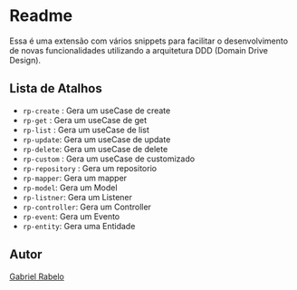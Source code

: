 # Readme

Essa é uma extensão com vários snippets para facilitar o desenvolvimento de novas funcionalidades utilizando a arquitetura DDD (Domain Drive Design).

## Lista de Atalhos

- `rp-create` : Gera um useCase de create
- `rp-get` : Gera um useCase de get
- `rp-list` : Gera um useCase de list
- `rp-update`: Gera um useCase de update
- `rp-delete`: Gera um useCase de delete
- `rp-custom` : Gera um useCase de customizado
- `rp-repository` : Gera um repositorio
- `rp-mapper`: Gera um mapper
- `rp-model`: Gera um Model
- `rp-listner`: Gera um Listener
- `rp-controller`: Gera um Controller
- `rp-event`: Gera um Evento
- `rp-entity`: Gera uma Entidade

## Autor

[Gabriel Rabelo](https://github.com/gabrielrab)
